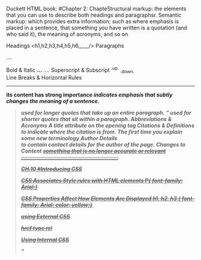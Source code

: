 Duckett HTML book:
#Chapter 2:
ChapteStructural markup: the elements that you can use to describe both headings and paragraphsr.
Semantic markup: which provides extra information; such as where emphasis is placed in a sentence, that something you have written is a quotation (and who said it), the meaning of acronyms, and so on

Headings <h1,h2,h3,h4,h5,h6,,,,,,,/>
Paragraphs <p> ....</p>
Bold & Italic <b>...</b>    <i>....</i>
Superscript & Subscript   <sup>.up.</sup>      <sub>.down.</sub>   
Line Breaks & Horizontal Rules  <br />           <hr /> 
<strong>  its content has strong importance 
<em>   indicates emphasis that subtly changes the meaning of a sentence.
<blockquote> used for longer quotes that take up an entire paragraph.
<q>   used for shorter quotes that sit within a paragraph. 
Abbreviations & Acronyms <abbr> A title attribute on the opening tag
Citations & Definitions <cite> to indicate where the citation is from.
<dfn> The first time you explain some new terminology
 Author Details <address>  to contain contact details for the author of the page.
Changes to Content <ins> <del>
<s> something that is no longer accurate or relevant
_______________________________________

CH.10
#Introducing CSS

CSS Associates Style rules with HTML elements
P{
 font-family: Arial;}

CSS Properties Affect How Elements Are Displayed
h1, h2, h3 {
 font-family: Arial;
 color: yellow;}

using External CSS
<link> href type rel

Using Internal CSS
<style>

____________________

Selector                                      Example

Universal Selector                             *{}
Type Selector                                  h1. h2. h3 {}
Class Selector                                 .note {}  p.note{}
ID Selector                                    #introduction {}        
Child Selector                                 li>a {}
Descendant Selector                            p a {}
Adjacent Sibling                               h1+p{}                                     
General Sibling                                h1~p{} 
                   
*______________________________________________________________________________*
Duckett JS book: 
Chapter 2: “Basic JavaScript Instructions”
WHAT IS A VARIABLE? A script will have to temporarily store the bits of information it needs to do its job. It can store this data in variables.
var quantiy; 
quantity = 3;
VALU ES IN ARRAYS
Values in an array are accessed as if they are in a numbered list. It is important to know that the numbering of this list starts at zero (not one)
EXPRESSIONS An expression evaluates into (results in) a single value. Broadly speaking there are two types of expressions. 
OPERATORS Expressions rely on things called operators; they allow programmers to create a single value from one or more values. 
ARITHMETI C OPERATORS  JavaScript contains the following mathematical operators, which you can use with numbers. You may remember some from math class. 
STRING OPERATOR There is just one string operator: the+ symbol. It is used to join the strings on either side of it.

--------------
Chapter 4: “Decisions and Loops”

old info...
